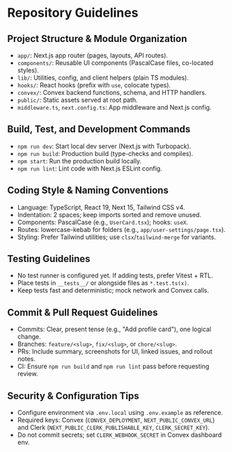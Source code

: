 # Repository Guidelines

## Project Structure & Module Organization
- `app/`: Next.js app router (pages, layouts, API routes).
- `components/`: Reusable UI components (PascalCase files, co-located styles).
- `lib/`: Utilities, config, and client helpers (plain TS modules).
- `hooks/`: React hooks (prefix with `use`, colocate types).
- `convex/`: Convex backend functions, schema, and HTTP handlers.
- `public/`: Static assets served at root path.
- `middleware.ts`, `next.config.ts`: App middleware and Next.js config.

## Build, Test, and Development Commands
- `npm run dev`: Start local dev server (Next.js with Turbopack).
- `npm run build`: Production build (type-checks and compiles).
- `npm start`: Run the production build locally.
- `npm run lint`: Lint code with Next.js ESLint config.

## Coding Style & Naming Conventions
- Language: TypeScript, React 19, Next 15, Tailwind CSS v4.
- Indentation: 2 spaces; keep imports sorted and remove unused.
- Components: PascalCase (e.g., `UserCard.tsx`); hooks: `useX`.
- Routes: lowercase-kebab for folders (e.g., `app/user-settings/page.tsx`).
- Styling: Prefer Tailwind utilities; use `clsx`/`tailwind-merge` for variants.

## Testing Guidelines
- No test runner is configured yet. If adding tests, prefer Vitest + RTL.
- Place tests in `__tests__/` or alongside files as `*.test.ts(x)`.
- Keep tests fast and deterministic; mock network and Convex calls.

## Commit & Pull Request Guidelines
- Commits: Clear, present tense (e.g., "Add profile card"), one logical change.
- Branches: `feature/<slug>`, `fix/<slug>`, or `chore/<slug>`.
- PRs: Include summary, screenshots for UI, linked issues, and rollout notes.
- CI: Ensure `npm run build` and `npm run lint` pass before requesting review.

## Security & Configuration Tips
- Configure environment via `.env.local` using `.env.example` as reference.
- Required keys: Convex (`CONVEX_DEPLOYMENT`, `NEXT_PUBLIC_CONVEX_URL`) and Clerk (`NEXT_PUBLIC_CLERK_PUBLISHABLE_KEY`, `CLERK_SECRET_KEY`).
- Do not commit secrets; set `CLERK_WEBHOOK_SECRET` in Convex dashboard env.

